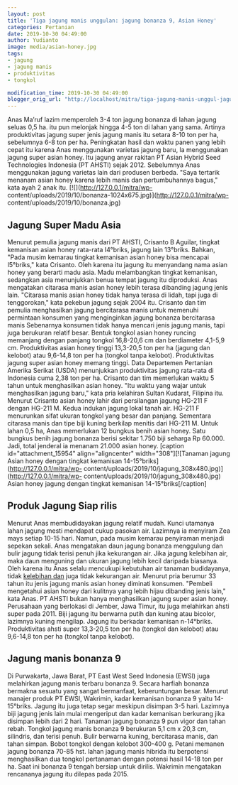 ```yaml
---
layout: post
title: 'Tiga jagung manis unggulan: jagung bonanza 9, Asian Honey'
categories: Pertanian
date: 2019-10-30 04:49:00
author: Yudianto
image: media/asian-honey.jpg
tags:
- jagung
- jagung manis
- produktivitas
- tongkol

modification_time: 2019-10-30 04:49:00
blogger_orig_url: "http://localhost/mitra/tiga-jagung-manis-unggul-jagung-bonanza.html"
---
```


Anas Ma’ruf lazim memperoleh 3-4 ton jagung bonanza di lahan jagung seluas 0,5
ha. itu pun melonjak hingga 4-5 ton di lahan yang sama. Artinya produktivitas
jagung super jenis jagung manis itu setara 8-10 ton per ha, sebelumnya 6-8 ton
per ha. Peningkatan hasil dan waktu panen yang lebih cepat itu karena Anas
menggunakan varietas jagung baru, la menggunakan jagung super asian honey. Itu
jagung anyar rakitan PT Asian Hybrid Seed Technologies Indonesia (PT AHSTI)
sejak 2012. Sebelumnya Anas menggunakan jagung varietas lain dari produsen
berbeda. "Saya tertarik menanam asian honey karena lebih manis dan
pertumbuhannya bagus," kata ayah 2 anak itu. [![](http://127.0.0.1/mitra/wp-
content/uploads/2019/10/bonanza-1024x675.jpg)](http://127.0.0.1/mitra/wp-
content/uploads/2019/10/bonanza.jpg)

## Jagung Super Madu Asia

Menurut pemulia jagung manis dari PT AHSTI, Crisanto B Aguilar, tingkat
kemanisan asian honey rata-rata I4°briks, jagung lain 13°briks. Bahkan, "Pada
musim kemarau tingkat kemanisan asian honey bisa mencapai I5°briks," kata
Crisanto. Oleh karena itu jagung itu menyandang nama asian honey yang berarti
madu asia. Madu melambangkan tingkat kemanisan, sedangkan asia menunjukkan
benua tempat jagung itu diproduksi. Anas mengatakan citarasa manis asian honey
lebih terasa dibanding jagung jenis lain. "Citarasa manis asian honey tidak
hanya terasa di lidah, tapi juga di tenggorokan," kata pekebun jagung sejak
2004 itu. Crisanto dan tim pemulia menghasilkan jagung bercitarasa manis untuk
memenuhi permintaan konsumen yang menginginkan jagung bonanza bercitarasa
manis Sebenarnya konsumen tidak hanya mencari jenis jagung manis, tapi juga
berukuran relatif besar. Bentuk tongkol asian honey runcing memanjang dengan
panjang tongkol 16,8-20,6 cm dan berdiameter 4,1-5,9 cm. Produktivitas asian
honey tinggi 13,3-20,5 ton per ha (jagung dan kelobot) atau 9,6-14,8 ton per
ha (tongkol tanpa kelobot). Produktivitas jagung super asian honey memang
tinggi. Data Departemen Pertanian Amerika Serikat (USDA) menunjukkan
produktivitas jagung rata-rata di Indonesia cuma 2,38 ton per ha. Crisanto dan
tim memerlukan waktu 5 tahun untuk menghasilkan asian honey. "Itu waktu yang
wajar untuk menghasilkan jagung baru," kata pria kelahiran Sultan Kudarat,
Filipina itu. Menurut Crisanto asian honey lahir dari persilangan jagung
HG-211 F dengan HG-211 M. Kedua indukan jagung lokal tanah air. HG-211 F
menurunkan sifat ukuran tongkol yang besar dan panjang. Sementara citarasa
manis dan tipe biji kuning berkilap menitis dari HG-211 M. Untuk lahan 0,5 ha,
Anas memerlukan 12 bungkus benih asian honey. Satu bungkus benih jagung
bonanza berisi sekitar 1.750 biji seharga Rp 60.000. Jadi, total jenderal ia
menanam 21.000 asian honey. [caption id="attachment_15954" align="aligncenter"
width="308"][![Tanaman jagung Asian honey dengan tingkat kemanisan
14-15°briks](http://127.0.0.1/mitra/wp-
content/uploads/2019/10/jagung_308x480.jpg)](http://127.0.0.1/mitra/wp-
content/uploads/2019/10/jagung_308x480.jpg) Asian honey jagung dengan tingkat
kemanisan 14-15°briks[/caption]  

## Produk Jagung Siap rilis

Menurut Anas membudidayakan jagung relatif mudah. Kunci utamanya lahan jagung
mesti mendapat cukup pasokan air. Lazimnya ia menyiram Zea mays setiap 10-15
hari. Namun, pada musim kemarau penyiraman menjadi sepekan sekali. Anas
mengatakan daun jagung bonanza menggulung dan bulir jagung tidak terisi penuh
jika kekurangan air. Jika jagung kelebihan air, maka daun menguning dan ukuran
jagung lebih kecil daripada biasanya. Oleh karena itu Anas selalu mencukupi
kebutuhan air tanaman budidayanya, tidak [kelebihan
dan](http://127.0.0.1/mitra/kelebihan-kelengkeng-itoh-edaw.html) juga tidak
kekurangan air. Menurut pria berumur 33 tahun itu jenis jagung manis asian
honey diminati konsumen. "Pembeli mengetahui asian honey dari kulitnya yang
lebih hijau dibanding jenis lain," kata Anas. PT AHSTI bukan hanya
menghasilkan jagung super asian honey. Perusahaan yang berlokasi di Jember,
Jawa Timur, itu juga melahirkan ahsti super pada 2011. Biji jagung itu
berwarna putih dan kuning atau bicolor, lazimnya kuning mengilap. Jagung itu
berkadar kemanisan n-14°briks. Produktivitas ahsti super 13,3-20,5 ton per ha
(tongkol dan kelobot) atau 9,6-14,8 ton per ha (tongkol tanpa kelobot).

## Jagung manis bonanza 9

Di Purwakarta, Jawa Barat, PT East West Seed Indonesia (EWSI) juga melahirkan
jagung manis terbaru bonanza 9. Secara harfiah bonanza bermakna sesuatu yang
sangat bermanfaat, keberuntungan besar. Menurut manajer produk PT EWSI,
Wakrimin, kadar kemanisan bonanza 9 yaitu 14-15°briks. Jagung itu juga tetap
segar meskipun disimpan 3-5 hari. Lazimnya biji jagung jenis lain mulai
mengeriput dan kadar kemanisan berkurang jika disimpan lebih dari 2 hari.
Tanaman jagung bonanza 9 pun vigor dan tahan rebah. Tongkol jagung manis
bonanza 9 berukuran 5,1 cm x 20,3 cm, silindris, dan terisi penuh. Bulir
berwarna kuning, bercitarasa manis, dan tahan simpan. Bobot tongkol dengan
kelobot 300-400 g. Petani memanen jagung bonanza 70-85 hst. lahan jagung manis
hibrida itu berpotensi menghasilkan dua tongkol pertanaman dengan potensi
hasil 14-18 ton per ha. Saat ini bonanza 9 tengah bersiap untuk dirilis.
Wakrimin mengatakan rencananya jagung itu dilepas pada 2015.


